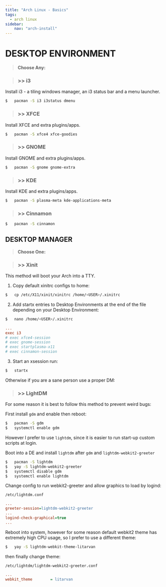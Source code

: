 ```yaml
---
title: "Arch Linux - Basics"
tags:
  - arch linux
sidebar:
    nav: "arch-install"
---
```


# DESKTOP ENVIRONMENT

> __Choose Any:__

> ### >> i3

Install i3 - a tiling windows manager, an i3 status bar and a menu launcher.

```sh
$   pacman -S i3 i3status dmenu
```

> ### >> XFCE

Install XFCE and extra plugins/apps.

```sh
$   pacman -S xfce4 xfce-goodies
```

> ### >> GNOME

Install GNOME and extra plugins/apps.

```sh
$   pacman -S gnome gnome-extra
```

> ### >> KDE

Install KDE and extra plugins/apps.

```sh
$   pacman -S plasma-meta kde-applications-meta
```

> ### >> Cinnamon

```sh
$   pacman -S cinnamon
```

## DESKTOP MANAGER

> __Choose One:__

> ### >> Xinit

This method will boot your Arch into a TTY.

1. Copy default xinitrc configs to home:
```sh
$   cp /etc/X11/xinit/xinitrc /home/<USER>/.xinitrc
```

2. Add startx entries to Desktop Environments at the end of the file depending on your Desktop Environment:
```sh
$   nano /home/<USER>/.xinitrc
```
```ini
...
exec i3
# exec xfce4-session
# exec gnome-session
# exec startplasma-x11
# exec cinnamon-session
```

3. Start an xsession run:
```sh
$   startx
```

Otherwise if you are a sane person use a proper DM:

> ### >> LightDM

For some reason it is best to follow this method to prevent weird bugs:

First install `gdm` and enable then reboot:
```sh
$   pacman -S gdm
$   systemctl enable gdm
```

However I prefer to use `lightdm`, since it is easier to run start-up custom scripts at login.

Boot into a DE and install `lightdm` after `gdm` and `lightdm-webkit2-greeter`
```sh
$   pacman -S lightdm
$   yay -S lightdm-webkit2-greeter
$   systemctl disable gdm
$   systemctl enable lightdm
```

Change config to run webkit2-greeter and allow graphics to load by logind:

`/etc/lightdm.conf`
```ini
...
greeter-session=lightdm-webkit2-greeter
...
logind-check-graphical=true
...
```

Reboot into system, however for some reason default webkit2 theme has extremely high CPU usage, so I prefer to use a different theme:
```sh
$   yay -S lightdm-webkit-theme-litarvan
```

then finally change theme:

`/etc/lightdm/lightdm-webkit2-greeter.conf`
```ini
...
webkit_theme        = litarvan
```

